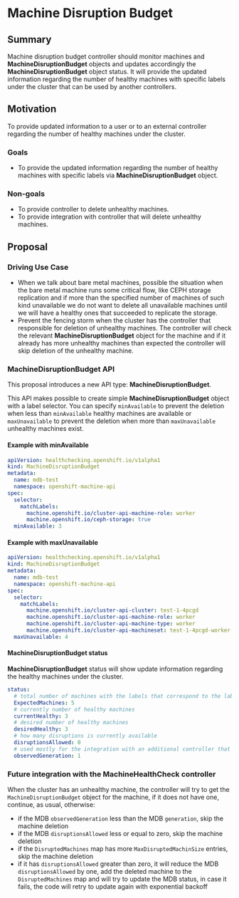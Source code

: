 # Machine Disruption Budget

## Summary

Machine disruption budget controller should monitor machines and **MachineDisruptionBudget** objects and updates accordingly the **MachineDisruptionBudget** object status.
It will provide the updated information regarding the number of healthy machines with specific labels under the cluster that can be used by another controllers.

## Motivation

To provide updated information to a user or to an external controller regarding the number of healthy machines under the cluster.

### Goals

* To provide the updated information regarding the number of healthy machines with specific labels via **MachineDisruptionBudget** object.

### Non-goals

* To provide controller to delete unhealthy machines.
* To provide integration with controller that will delete unhealthy machines.

## Proposal

### Driving Use Case

* When we talk about bare metal machines, possible the situation when the bare metal machine runs some critical flow, like CEPH storage replication and if more than the specified number of machines of such kind unavailable we do not want to delete all unavailable machines until we will have a healthy ones that succeeded to replicate the storage.
* Prevent the fencing storm when the cluster has the controller that responsible for deletion of unhealthy machines. The controller will check the relevant **MachineDisruptionBudget** object for the machine and if it already has more unhealthy machines than expected the controller will skip deletion of the unhealthy machine.

### MachineDisruptionBudget API

This proposal introduces a new API type: **MachineDisruptionBudget**.

This API makes possible to create simple **MachineDisruptionBudget** object with a label selector. You can specify `minAvailable` to prevent the deletion when less than `minAvailable` healthy machines are available or `maxUnavailable` to prevent the deletion when more than `maxUnavailable` unhealthy machines exist.

#### Example with minAvailable

```yaml
apiVersion: healthchecking.openshift.io/v1alpha1
kind: MachineDisruptionBudget
metadata:
  name: mdb-test
  namespace: openshift-machine-api
spec:
  selector:
    matchLabels:
      machine.openshift.io/cluster-api-machine-role: worker
      machine.openshift.io/ceph-storage: true
  minAvailable: 3
```

#### Example with maxUnavailable

```yaml
apiVersion: healthchecking.openshift.io/v1alpha1
kind: MachineDisruptionBudget
metadata:
  name: mdb-test
  namespace: openshift-machine-api
spec:
  selector:
    matchLabels:
      machine.openshift.io/cluster-api-cluster: test-1-4pcgd
      machine.openshift.io/cluster-api-machine-role: worker
      machine.openshift.io/cluster-api-machine-type: worker
      machine.openshift.io/cluster-api-machineset: test-1-4pcgd-worker-0
  maxUnavailable: 4
```

#### MachineDisruptionBudget status

**MachineDisruptionBudget** status will show update information regarding the healthy machines under the cluster.

```yaml
status:
  # total number of machines with the labels that correspond to the label selector
  ExpectedMachines: 5
  # currently number of healthy machines
  currentHealthy: 3
  # desired number of healthy machines
  desiredHealthy: 3
  # how many disruptions is currently available
  disruptionsAllowed: 0
  # used mostly for the integration with an additional controller that will delete unhealthy machines, if observedGeneration is different from the generation of the MDB object it means that MDB object still does not have updated information
  observedGeneration: 1
```

### Future integration with the MachineHealthCheck controller

When the cluster has an unhealthy machine, the controller will try to get the `MachineDisruptionBudget` object for the machine, if it does not have one, continue, as usual, otherwise:

- if the MDB `observedGeneration` less than the MDB `generation`, skip the machine deletion
- if the MDB `disruptionsAllowed` less or equal to zero, skip the machine deletion
- if the `DisruptedMachines` map has more `MaxDisruptedMachinSize` entries, skip the machine deletion
- if it has `disruptionsAllowed` greater than zero, it will reduce the MDB `disruptionsAllowed` by one, add the deleted machine to the `DisruptedMachines` map and will try to update the MDB status, in case it fails, the code will retry to update again with exponential backoff
